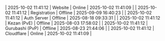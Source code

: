| 2025-10-02 11:41:12 | Website | Online | 2025-10-02 11:41:09 |
| 2025-10-02 11:41:12 | Registration | Offline | 2025-09-09 16:40:23 |
| 2025-10-02 11:41:12 | Auth Server | Offline | 2025-08-18 09:33:31 |
| 2025-10-02 11:41:12 | Kezan (PvE) | Offline | 2025-08-03 17:58:02 |
| 2025-10-02 11:41:12 | Gurubashi (PvP) | Offline | 2025-08-23 21:44:06 |
| 2025-10-02 11:41:12 | Cloudflare | Online | 2025-10-02 11:41:09 |
